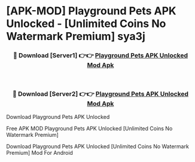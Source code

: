 # [APK-MOD] Playground  Pets APK Unlocked - [Unlimited Coins No Watermark Premium] sya3j



<div align="center">
<h3>🔴 Download [Server1] 👉👉 <a href="https://momento.my/?title=Playground__Pets_APK_Unlocked">Playground  Pets APK Unlocked Mod Apk</a></h3><br>

<h3>🔴 Download [Server2] 👉👉 <a href="https://momento.my/?title=Playground__Pets_APK_Unlocked">Playground  Pets APK Unlocked Mod Apk</a></h3>
</div>



Download Playground  Pets APK Unlocked 

Free APK MOD Playground  Pets APK Unlocked [Unlimited Coins No Watermark Premium]

Download Playground  Pets APK Unlocked [Unlimited Coins No Watermark Premium] Mod For Android
